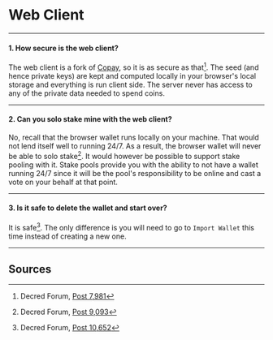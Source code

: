 # **<i class="fa fa-firefox"></i> Web Client**

---

#### **1. How secure is the web client?**

The web client is a fork of [Copay](https://copay.io), so it is as secure as that[^7981]. The seed (and hence private keys) are kept and computed locally in your browser's local storage and everything is run client side. The server never has access to any of the private data needed to spend coins.

---

#### **2. Can you solo stake mine with the web client?**

No, recall that the browser wallet runs locally on your machine. That would not lend itself well to running 24/7. As a result, the browser wallet will never be able to solo stake[^9093]. It would however be possible to support stake pooling with it. Stake pools provide you with the ability to not have a wallet running 24/7 since it will be the pool's responsibility to be online and cast a vote on your behalf at that point.

---

#### **3. Is it safe to delete the wallet and start over?**

It is safe[^10652]. The only difference is you will need to go to `Import Wallet` this time instead of creating a new one.

---

## **<i class="fa fa-book"></i> Sources**

[^7981]: Decred Forum, [Post 7,981](https://forum.decred.org/threads/518/#post-7981)
[^9093]: Decred Forum, [Post 9,093](https://forum.decred.org/threads/617/#post-9093)
[^10652]: Decred Forum, [Post 10,652](https://forum.decred.org/threads/643/page-2#post-10652)
